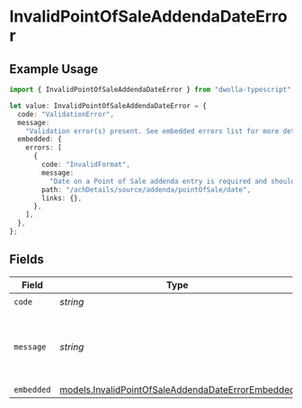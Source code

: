 # InvalidPointOfSaleAddendaDateError

## Example Usage

```typescript
import { InvalidPointOfSaleAddendaDateError } from "dwolla-typescript";

let value: InvalidPointOfSaleAddendaDateError = {
  code: "ValidationError",
  message:
    "Validation error(s) present. See embedded errors list for more details.",
  embedded: {
    errors: [
      {
        code: "InvalidFormat",
        message:
          "Date on a Point of Sale addenda entry is required and should be ISO-8601 format: YYYY-MM-DD.",
        path: "/achDetails/source/addenda/pointOfSale/date",
        links: {},
      },
    ],
  },
};
```

## Fields

| Field                                                                                                        | Type                                                                                                         | Required                                                                                                     | Description                                                                                                  | Example                                                                                                      |
| ------------------------------------------------------------------------------------------------------------ | ------------------------------------------------------------------------------------------------------------ | ------------------------------------------------------------------------------------------------------------ | ------------------------------------------------------------------------------------------------------------ | ------------------------------------------------------------------------------------------------------------ |
| `code`                                                                                                       | *string*                                                                                                     | :heavy_check_mark:                                                                                           | N/A                                                                                                          | ValidationError                                                                                              |
| `message`                                                                                                    | *string*                                                                                                     | :heavy_check_mark:                                                                                           | N/A                                                                                                          | Validation error(s) present. See embedded errors list for more details.                                      |
| `embedded`                                                                                                   | [models.InvalidPointOfSaleAddendaDateErrorEmbedded](../models/invalidpointofsaleaddendadateerrorembedded.md) | :heavy_minus_sign:                                                                                           | N/A                                                                                                          |                                                                                                              |